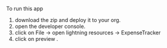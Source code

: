 

To run this app 

1. download the zip and deploy it to your org.
2. open the developer console.
3. click on File -> open lightning resources -> ExpenseTracker
4. click on preview .
